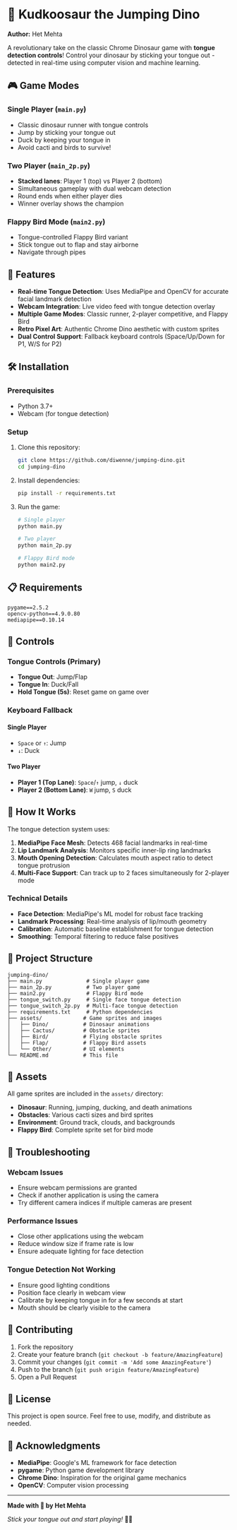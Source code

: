 # 🦕 Kudkoosaur the Jumping Dino

**Author:** Het Mehta

A revolutionary take on the classic Chrome Dinosaur game with **tongue detection controls**! Control your dinosaur by sticking your tongue out - detected in real-time using computer vision and machine learning.

## 🎮 Game Modes

### Single Player (`main.py`)
- Classic dinosaur runner with tongue controls
- Jump by sticking your tongue out
- Duck by keeping your tongue in
- Avoid cacti and birds to survive!

### Two Player (`main_2p.py`) 
- **Stacked lanes**: Player 1 (top) vs Player 2 (bottom)
- Simultaneous gameplay with dual webcam detection
- Round ends when either player dies
- Winner overlay shows the champion

### Flappy Bird Mode (`main2.py`)
- Tongue-controlled Flappy Bird variant
- Stick tongue out to flap and stay airborne
- Navigate through pipes

## 🚀 Features

- **Real-time Tongue Detection**: Uses MediaPipe and OpenCV for accurate facial landmark detection
- **Webcam Integration**: Live video feed with tongue detection overlay
- **Multiple Game Modes**: Classic runner, 2-player competitive, and Flappy Bird
- **Retro Pixel Art**: Authentic Chrome Dino aesthetic with custom sprites
- **Dual Control Support**: Fallback keyboard controls (Space/Up/Down for P1, W/S for P2)

## 🛠️ Installation

### Prerequisites
- Python 3.7+
- Webcam (for tongue detection)

### Setup
1. Clone this repository:
   ```bash
   git clone https://github.com/diwenne/jumping-dino.git
   cd jumping-dino
   ```

2. Install dependencies:
   ```bash
   pip install -r requirements.txt
   ```

3. Run the game:
   ```bash
   # Single player
   python main.py
   
   # Two player
   python main_2p.py
   
   # Flappy Bird mode
   python main2.py
   ```

## 📋 Requirements

```
pygame==2.5.2
opencv-python==4.9.0.80
mediapipe==0.10.14
```

## 🎯 Controls

### Tongue Controls (Primary)
- **Tongue Out**: Jump/Flap
- **Tongue In**: Duck/Fall
- **Hold Tongue (5s)**: Reset game on game over

### Keyboard Fallback
#### Single Player
- `Space` or `↑`: Jump
- `↓`: Duck

#### Two Player
- **Player 1 (Top Lane)**: `Space`/`↑` jump, `↓` duck
- **Player 2 (Bottom Lane)**: `W` jump, `S` duck

## 🧠 How It Works

The tongue detection system uses:
1. **MediaPipe Face Mesh**: Detects 468 facial landmarks in real-time
2. **Lip Landmark Analysis**: Monitors specific inner-lip ring landmarks
3. **Mouth Opening Detection**: Calculates mouth aspect ratio to detect tongue protrusion
4. **Multi-Face Support**: Can track up to 2 faces simultaneously for 2-player mode

### Technical Details
- **Face Detection**: MediaPipe's ML model for robust face tracking
- **Landmark Processing**: Real-time analysis of lip/mouth geometry  
- **Calibration**: Automatic baseline establishment for tongue detection
- **Smoothing**: Temporal filtering to reduce false positives

## 📁 Project Structure

```
jumping-dino/
├── main.py              # Single player game
├── main_2p.py           # Two player game  
├── main2.py             # Flappy Bird mode
├── tongue_switch.py     # Single face tongue detection
├── tongue_switch_2p.py  # Multi-face tongue detection
├── requirements.txt     # Python dependencies
├── assets/             # Game sprites and images
│   ├── Dino/           # Dinosaur animations
│   ├── Cactus/         # Obstacle sprites
│   ├── Bird/           # Flying obstacle sprites
│   ├── Flap/           # Flappy Bird assets
│   └── Other/          # UI elements
└── README.md           # This file
```

## 🎨 Assets

All game sprites are included in the `assets/` directory:
- **Dinosaur**: Running, jumping, ducking, and death animations
- **Obstacles**: Various cacti sizes and bird sprites
- **Environment**: Ground track, clouds, and backgrounds
- **Flappy Bird**: Complete sprite set for bird mode

## 🐛 Troubleshooting

### Webcam Issues
- Ensure webcam permissions are granted
- Check if another application is using the camera
- Try different camera indices if multiple cameras are present

### Performance Issues
- Close other applications using the webcam
- Reduce window size if frame rate is low
- Ensure adequate lighting for face detection

### Tongue Detection Not Working
- Ensure good lighting conditions
- Position face clearly in webcam view
- Calibrate by keeping tongue in for a few seconds at start
- Mouth should be clearly visible to the camera

## 🤝 Contributing

1. Fork the repository
2. Create your feature branch (`git checkout -b feature/AmazingFeature`)
3. Commit your changes (`git commit -m 'Add some AmazingFeature'`)
4. Push to the branch (`git push origin feature/AmazingFeature`)
5. Open a Pull Request

## 📄 License

This project is open source. Feel free to use, modify, and distribute as needed.

## 🙏 Acknowledgments

- **MediaPipe**: Google's ML framework for face detection
- **pygame**: Python game development library
- **Chrome Dino**: Inspiration for the original game mechanics
- **OpenCV**: Computer vision processing

---

**Made with 💖 by Het Mehta**

*Stick your tongue out and start playing!* 🦕👅